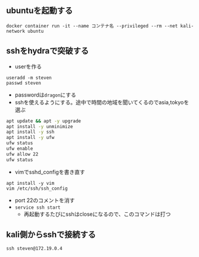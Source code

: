 ## ubuntuを起動する
`docker container run -it --name コンテナ名 --privileged --rm --net kali-network ubuntu`
## sshをhydraで突破する
- userを作る
```
useradd -m steven
passwd steven
```
- passwordは`dragon`にする
- sshを使えるようにする。途中で時間の地域を聞いてくるのでasia,tokyoを選ぶ
```sh
apt update && apt -y upgrade
apt install -y unminimize
apt install -y ssh
apt install -y ufw
ufw status
ufw enable
ufw allow 22
ufw status
```
- vimでsshd_configを書き直す
```
apt install -y vim
vim /etc/ssh/ssh_config
```
- port 22のコメントを消す
- `service ssh start`
  - 再起動するたびにsshはcloseになるので、このコマンドは打つ 

## kali側からsshで接続する
`ssh steven@172.19.0.4`
